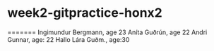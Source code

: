 # week2-gitpractice-honx2
=======
Ingimundur Bergmann, age 23
Aníta Guðrún, age 22
Andri Gunnar, age: 22
Hallo
Lára Guðm., age:30

